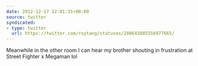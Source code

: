 ```yaml
---
date: 2012-12-17 12:01:31+00:00
source: twitter
syndicated:
- type: twitter
  url: https://twitter.com/roytang/statuses/280643885556977665/
---
```


Meanwhile in the other room I can hear my brother shouting in frustration at Street Fighter x Megaman lol
